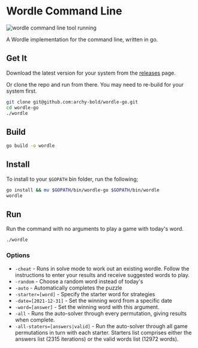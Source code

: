 # Wordle Command Line

![wordle command line tool running](https://media.giphy.com/media/35BYFJGLLiRze1NVkZ/giphy.gif)

A Wordle implementation for the command line, written in go.

## Get It

Download the latest version for your system from the [releases](https://github.com/archy-bold/wordle-go/releases) page.

Or clone the repo and run from there. You may need to re-build for your system first.

```bash
git clone git@github.com:archy-bold/wordle-go.git
cd wordle-go
./wordle
```

## Build

```bash
go build -o wordle
```

## Install

To install to your `$GOPATH` bin folder, run the following;

```bash
go install && mv $GOPATH/bin/wordle-go $GOPATH/bin/wordle
wordle
```

## Run

Run the command with no arguments to play a game with today's word.

```bash
./wordle
```

### Options

- `-cheat` - Runs in solve mode to work out an existing wordle. Follow the instructions to enter your results and receive suggested words to play.
- `-random` - Choose a random word instead of today's
- `-auto` - Automatically completes the puzzle
- `-starter=[word]` - Specify the starter word for strategies
- `-date=[2021-12-31]` - Set the winning word from a specific date
- `-word=[answer]` - Set the winning word with this argument.
- `-all` - Runs the auto-solver through every permutation, giving results when complete.
- `-all-staters=[answers|valid]` - Run the auto-solver through all game permutations in turn with each starter. Starters list comprises either the answers list (2315 iterations) or the valid words list (12972 words).
